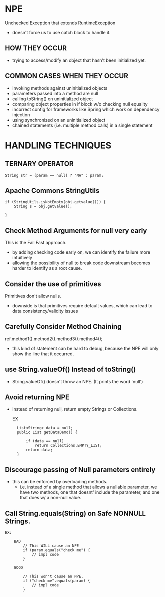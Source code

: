 # NPE
Unchecked Exception that extends RuntimeException
- doesn't force us to use catch block to handle it. 

## HOW THEY OCCUR
- trying to access/modify an object that hasn't been initialized yet. 

## COMMON CASES WHEN THEY OCCUR
- invoking methods against uninitialized objects
- parameters passed into a method are null
- calling toString() on uninitialized object
- comparing object properties in if block w/o checking null equality
- incorrect config for frameworks like Spring which work on dependency injection
- using synchronized on an uninitialized object
- chained statements (i.e. multiple method calls) in a single statement


# HANDLING TECHNIQUES

## TERNARY OPERATOR

    String str = (param == null) ? "NA" : param;
    
## Apache Commons StringUtils

    if (StringUtils.isNotEmpty(obj.getvalue())) {
        String s = obj.getvalue();
       
    }

## Check Method Arguments for null very early
This is the Fail Fast approach. 
- by adding checking code early on, we can identify the failure more intuitively
- allowing the possibility of null to break code downstream becomes harder to identify as a root cause.

## Consider the use of primitives
Primitives don't allow nulls. 
- downside is that primitives require default values, which can lead to data consistency/validity issues

## Carefully Consider Method Chaining
ref.method1().method2().method3().method4();
- this kind of statement can be hard to debug, because the NPE will only show the line that it occurred.

## use String.valueOf() Instead of toString()
- String.valueOf() doesn't throw an NPE. (It prints the word 'null')

## Avoid returning NPE
- instead of returning null, return empty Strings or Collections.

    EX
    
        List<String> data = null;
        public List getDataDemo() {
        
            if (data == null)
                return Collections.EMPTY_LIST;
            return data;
        }
        
## Discourage passing of Null parameters entirely
- this can be enforced by overloading methods. 
    - i.e. instead of a single method that allows a nullable parameter, we have two 
    methods, one that doesnt' include the parameter, and one that does w/ a non-null value.
    
## Call String.equals(String) on Safe NONNULL Strings.

    EX:
    
        BAD
            // This WILL cause an NPE
            if (param.equals("check me") {
                // impl code
            }
            
        GOOD
        
            // This won't cause an NPE.
            if ("check me".equals(param) {
                // impl code
            }
